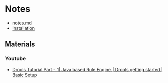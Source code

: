 # Notes
* [notes.md](notes.md)
* [Installation](installation)

## Materials
### Youtube
* [Drools Tutorial Part - 1| Java based Rule Engine | Drools getting started | Basic Setup](https://www.youtube.com/watch?v=zQhDe_PT60Y)
